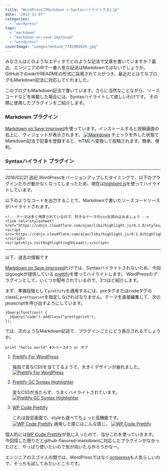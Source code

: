 ```yaml
---
title: "WordPressでMarkdown + Syntaxハイライトするには"
date: "2012-11-07"
categories:
  - "wordpress"
tags:
  - "markdown"
  - "markdown-on-save-improved"
  - "wordpress"
coverImage: "images/medium_7702900836.jpg"
---
```


みなさんはどのようなエディタでどのような記法で文章を書いていますか？最近、エンジニアの中で一番人気な記法はMarkdownではないでしょうか。GitHubでのwikiやREADMEの形式に採用されて火がつき、最近だとはてなブログもMarkdown記法に対応してくれました。

このブログもMarkdown記法で書いています。さらに当然なことながら、ソースコードなどを掲載した場合には、Syntaxハイライトして欲しいわけです。 その際に使用したプラグインをご紹介します。

### Markdown プラグイン

[Markdown on Save Improved](http://wordpress.org/extend/plugins/markdown-on-save-improved/)を使っています。インストールすると投稿画面の右上に、ウィジェットが表示されます。 [![](images/86e98667b3c7dd0f4cfa999d34b6f76c.jpg "Markdown")](https://tsuchikazu.net/wp-content/uploads/2012/11/86e98667b3c7dd0f4cfa999d34b6f76c.jpg) チェックを外した状態でMarkdown記法で記事を登録すると、HTMLへ変換して投稿されます。簡単、便利。

### Syntaxハイライト プラグイン

* * *

2016/02/21 追記 WordPressをバージョンアップしたタイミングで、以下のプラグインたちが動かなくなってしまったため、現在は[highlight.js](https://highlightjs.org/)を使ってハイライトしています。

以下のようなコードを出力することで、Markdownで書いたソースコードソースがハイライトされます。

```
<!-- テーマは多く用意されているので、好きなテーマのcssを読み込みましょう -->
<link rel="stylesheet" href="https://cdnjs.cloudflare.com/ajax/libs/highlight.js/9.1.0/styles/zenburn.min.css"/>
<script src="https://cdnjs.cloudflare.com/ajax/libs/highlight.js/9.1.0/highlight.min.js"></script>
<script>hljs.initHighlightingOnLoad();</script>
```

* * *

以下、過去の情報です

[Markdown on Save Improved](http://wordpress.org/extend/plugins/markdown-on-save-improved/)だけでは、Syntaxハイライトされないため、今回はgoogleが提供している [prettify](http://code.google.com/p/google-code-prettify/)を使ってハイライトします。 WordPressのプラグインとして、いくつか配布されているので、3つほど紹介します。

まず、準備段階として`prettify`を適用するには、preタグまたはcodeタグのclassに`prettyprint`を指定しなければなりません。テーマを直接編集して、次のjavascriptを呼び出すようにしています。

```
jQuery(function() {
  jQuery("code").addClass("prettyprint");
});
```

では、次のようなMarkdown記述で、プラグインごとにどう表示されるでしょうか。

    print "hello world" #スペース4つ or タブ

1. [Prettify For WordPress](http://wordpress.org/extend/plugins/prettify-wordpress/)

    独自で変なCSSを当ててるようで、大きくデザインが崩れました。 [![](images/c61dc5113c17db829648dbad5581cc78.jpg "Prettify For WordPress")](https://tsuchikazu.net/wp-content/uploads/2012/11/c61dc5113c17db829648dbad5581cc78.jpg)

2. [Prettify GC Syntax Highlighter](http://wordpress.org/extend/plugins/prettify-gc-syntax-highlighter/)

    変なCSSが当たらず、うまくハイライトされています。 [![](images/4e15f4928bda209c96677acde9c52ec4.jpg "Prettify GC Syntax Highlighter")](https://tsuchikazu.net/wp-content/uploads/2012/11/4e15f4928bda209c96677acde9c52ec4.jpg)

3. [WP Code Prettify](http://wordpress.org/extend/plugins/wp-code-prettify/)

    これは設定画面で、styleも選べてちょっと高機能です。 [![](images/2b1b8603d9d23f7c83fb8f9151cd882b.jpg "WP Code Prettify")](https://tsuchikazu.net/wp-content/uploads/2012/11/2b1b8603d9d23f7c83fb8f9151cd882b.jpg) 適用した感じはこんな感じ。 [![](images/3902e0f06973b4a4cb2f23965e7a1279.jpg "WP Code Prettify")](https://tsuchikazu.net/wp-content/uploads/2012/11/3902e0f06973b4a4cb2f23965e7a1279.jpg)


個人的には[WP Code Prettify](http://wordpress.org/extend/plugins/wp-code-prettify/)が気に入ったので、当分これを使っていきます。 今回探した限りだとgithub-flavored-markdownに対応したプラグインがなかったけど、やっぱり使いたいので気が向いたら作ろうかなー。

エンジニアのスゴイ人の間では、WordPressではなく[octopress](http://octopress.org/)も人気らしいので、そっちも試してみたいところです。
